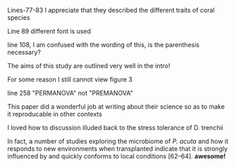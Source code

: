 Lines-77-83 I appreciate that they described the different traits of coral species

Line 89 different font is used

line 108, I am confused with the wording of this, is the parenthesis necessary?

The aims of this study are outlined very well in the intro!

For some reason I still cannot view figure 3

line 258 "PERMANOVA" not "PREMANOVA"

This paper did a wonderful job at writing about their science so as to make it reproducable in other contexts

I loved how to discussion illuded back to the stress tolerance of D. trenchii

In fact, a number of studies exploring the microbiome of _P. acuta_ and how it responds to new environments when transplanted indicate that it is strongly influenced by and quickly conforms to local conditions [62–64]. 
**awesome!**
